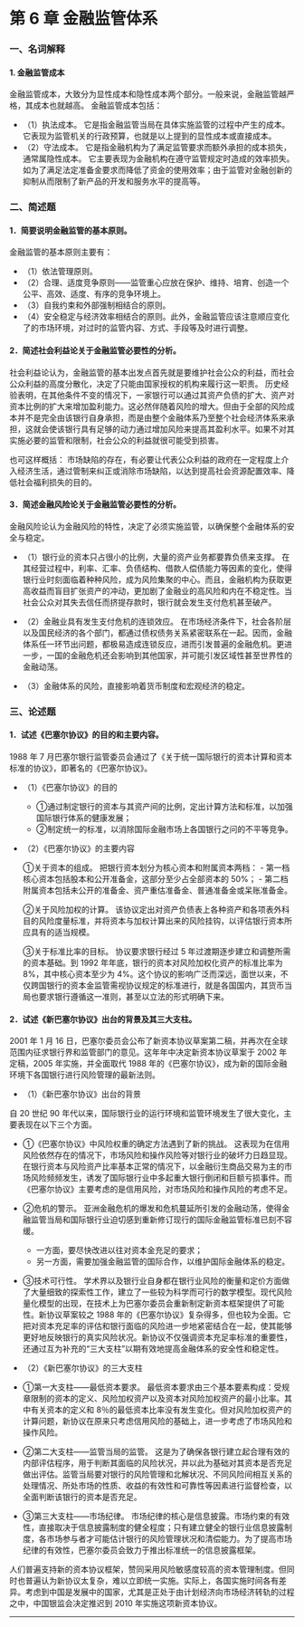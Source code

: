 # 第 6 章 金融监管体系

### 一、名词解释

####  1. 金融监管成本

金融监管成本，大致分为显性成本和隐性成本两个部分。一般来说，金融监管越严格，其成本也就越高。
金融监管成本包括：
- （1）执法成本。
	它是指金融监管当局在具体实施监管的过程中产生的成本。
	它表现为监管机关的行政预算，也就是以上提到的显性成本或直接成本。
- （2）守法成本。
	它是指金融机构为了满足监管要求而额外承担的成本损失，通常属隐性成本。
	它主要表现为金融机构在遵守监管规定时造成的效率损失。如为了满足法定准备金要求而降低了资金的使用效率；由于监管对金融创新的抑制从而限制了新产品的开发和服务水平的提高等。

### 二、简述题

#### 1．简要说明金融监管的基本原则。

金融监管的基本原则主要有：

- （1）依法管理原则。
- （2）合理、适度竞争原则——监管重心应放在保护、维持、培育、创造一个公平、高效、适度、有序的竞争环境上。
- （3）自我约束和外部强制相结合的原则。
- （4）安全稳定与经济效率相结合的原则。此外，金融监管应该注意顺应变化了的市场环境，对过时的监管内容、方式、手段等及时进行调整。

#### 2．简述社会利益论关于金融监管必要性的分析。

社会利益论认为，金融监管的基本出发点首先就是要维护社会公众的利益，而社会公众利益的高度分散化，决定了只能由国家授权的机构来履行这一职责。
历史经验表明，在其他条件不变的情况下，一家银行可以通过其资产负债的扩大、资产对资本比例的扩大来增加盈利能力。这必然伴随着风险的增大。但由于全部的风险成本并不是完全由该银行自身承担，而是由整个金融体系乃至整个社会经济体系来承担，这就会使该银行具有足够的动力通过增加风险来提高其盈利水平。如果不对其实施必要的监管和限制，社会公众的利益就很可能受到损害。

也可这样概括：
市场缺陷的存在，有必要让代表公众利益的政府在一定程度上介入经济生活，通过管制来纠正或消除市场缺陷，以达到提高社会资源配置效率、降低社会福利损失的目的。

#### 3．简述金融风险论关于金融监管必要性的分析。

金融风险论认为金融风险的特性，决定了必须实施监管，以确保整个金融体系的安全与稳定。

- （1）银行业的资本只占很小的比例，大量的资产业务都要靠负债来支撑。
	在其经营过程中，利率、汇率、负债结构、借款人偿债能力等因素的变化，使得银行业时刻面临着种种风险，成为风险集聚的中心。而且，金融机构为获取更高收益而盲目扩张资产的冲动，更加剧了金融业的高风险和内在不稳定性。当社会公众对其失去信任而挤提存款时，银行就会发生支付危机甚至破产。

- （2）金融业具有发生支付危机的连锁效应。
	在市场经济条件下，社会各阶层以及国民经济的各个部门，都通过债权债务关系紧密联系在一起。因而，金融体系任一环节出问题，都极易造成连锁反应，进而引发普遍的金融危机。更进一步，一国的金融危机还会影响到其他国家，并可能引发区域性甚至世界性的金融动荡。

- （3）金融体系的风险，直接影响着货币制度和宏观经济的稳定。

### 三、论述题

#### 1．试述《巴塞尔协议》的目的和主要内容。

1988 年 7 月巴塞尔银行监管委员会通过了《关于统一国际银行的资本计算和资本标准的协议》，即著名的《巴塞尔协议》。

- （1）《巴塞尔协议》的目的

	- ①通过制定银行的资本与其资产间的比例，定出计算方法和标准，以加强国际银行体系的健康发展；
	- ②制定统一的标准，以消除国际金融市场上各国银行之问的不平等竞争。

- （2）《巴塞尔协议》的主要内容

	①关于资本的组成。
		把银行资本划分为核心资本和附属资本两档：
		- 第一档核心资本包括股本和公开准备金，这部分至少占全部资本的 50%；
		- 第二档附属资本包括未公开的准备金、资产重估准备金、普通准备金或呆账准备金。
	
	②关于风险加权的计算。
		该协议定出对资产负债表上各种资产和各项表外科目的风险度量标准，并将资本与加权计算出来的风险挂钩，以评估银行资本所应具有的适当规模。
	
	③关于标准比率的目标。
		协议要求银行经过 5 年过渡期逐步建立和调整所需的资本基础。到 1992 年年底，银行的资本对风险加权化资产的标准比率为 8%，其中核心资本至少为 4%。这个协议的影响广泛而深远，面世以来，不仅跨国银行的资本金监管需视协议规定的标准进行，就是各国国内，其货币当局也要求银行遵循这一准则，甚至以立法的形式明确下来。

#### 2．试述《新巴塞尔协议》出台的背景及其三大支柱。

2001 年 1 月 16 日，巴塞尔委员会公布了新资本协议草案第二稿，并再次在全球范围内征求银行界和监管部门的意见。这年年中决定新资本协议草案于 2002 年定稿，2005 年实施，并全面取代 1988 年的《巴塞尔协议》，成为新的国际金融环境下各国银行进行风险管理的最新法则。

- （1）《新巴塞尔协议》出台的背景

自 20 世纪 90 年代以来，国际银行业的运行环境和监管环境发生了很大变化，主要表现在以下三个方面。

- ①《巴塞尔协议》中风险权重的确定方法遇到了新的挑战。
	这表现为在信用风险依然存在的情况下，市场风险和操作风险等对银行业的破坏力日趋显现。在银行资本与风险资产比率基本正常的情况下，以金融衍生商品交易为主的市场风险频频发生，诱发了国际银行业中多起重大银行倒闭和巨额亏损事件。而《巴塞尔协议》主要考虑的是信用风险，对市场风险和操作风险的考虑不足。

- ②危机的警示。
	亚洲金融危机的爆发和危机蔓延所引发的金融动荡，使得金融监管当局和国际银行业迫切感到重新修订现行的国际金融监管标准已刻不容缓。
	- 一方面，要尽快改进以往对资本金充足的要求；
	- 另一方面，需要加强金融监管的国际合作，以维护国际金融体系的稳定。

- ③技术可行性。
	学术界以及银行业自身都在银行业风险的衡量和定价方面做了大量细致的探索性工作，建立了一些较为科学而可行的数学模型。现代风险量化模型的出现，在技术上为巴塞尔委员会重新制定新资本框架提供了可能性。新协议草案较之 1988 年的《巴塞尔协议》复杂得多，但也较为全面。它把对资本充足率的评估和银行面临的风险进一步地紧密结合在一起，使其能够更好地反映银行的真实风险状况。新协议不仅强调资本充足率标准的重要性，还通过互为补充的“三大支柱”以期有效地提高金融体系的安全性和稳定性。

- （2）《新巴塞尔协议》的三大支柱

- ①第一大支柱——最低资本要求。
	最低资本要求由三个基本要素构成：受规章限制的资本的定义、风险加权资产以及资本对风险加权资产的最小比率。其中有关资本的定义和 8％的最低资本比率没有发生变化。但对风险加权资产的计算问题，新协议在原来只考虑信用风险的基础上，进一步考虑了市场风险和操作风险。

- ②第二大支柱——监管当局的监管。
	这是为了确保各银行建立起合理有效的内部评估程序，用于判断其面临的风险状况，并以此为基础对其资本是否充足做出评估。监管当局要对银行的风险管理和北解状况、不同风险间相互关系的处理情况、所处市场的性质、收益的有效性和可靠性等因素进行监督检查，以全面判断该银行的资本是否充足。

- ③第三大支柱——市场纪律。
	市场纪律的核心是信息披露。市场约束的有效性，直接取决于信息披露制度的健全程度；只有建立健全的银行业信息披露制度，各市场参与者才可能估计银行的风险管理状况和清偿能力。为了提高市场纪律的有效性，巴塞尔委员会致力于推出标准统一的信息披露框架。

人们普遍支持新的资本协议框架，赞同采用风险敏感度较高的资本管理制度。但同时也普遍认为新协议太复杂，难以立即统一实施。实际上，各国实施时间各有差异。考虑到中国是发展中的国家，尤其是正处于由计划经济向市场经济转轨的过程之中，中国银监会决定推迟到 2010 年实施这项新资本协议。

---

